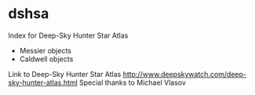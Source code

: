 # dshsa
Index for Deep-Sky Hunter Star Atlas
- Messier objects
- Caldwell objects

Link to Deep-Sky Hunter Star Atlas
http://www.deepskywatch.com/deep-sky-hunter-atlas.html
Special thanks to Michael Vlasov
